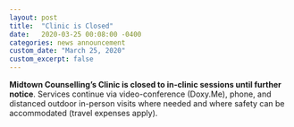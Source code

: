 ```yaml
---
layout: post
title:  "Clinic is Closed"
date:   2020-03-25 00:08:00 -0400
categories: news announcement
custom_date: "March 25, 2020"
custom_excerpt: false
---
```


**Midtown Counselling’s Clinic is closed to in-clinic sessions until further notice**. Services continue via video-conference (Doxy.Me), phone, and distanced outdoor in-person visits where needed and where safety can be accommodated (travel expenses apply).